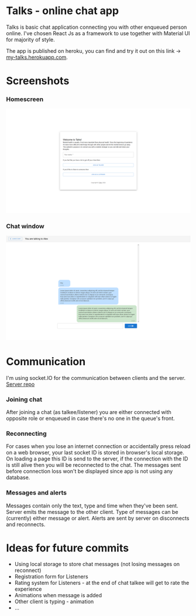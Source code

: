 <div>
  <h1>Talks - online chat app</h1>
  <p>
    Talks is basic chat application connecting you with other enqueued person online. I've chosen React Js as a framework to use together with Material UI for  majority of style.
  </p>
  <p>
    The app is published on heroku, you can find and try it out on this link -> <a href="http://my-talks.herokuapp.com/" target="blank">my-talks.herokuapp.com</a>.
  </p>
  <h1>Screenshots</h1>
  <h3>Homescreen</h3>
  <img src="./screenshots/welcome_screen.png" alt="Homescreen">   
  <h3>Chat window</h3>
  <img src="./screenshots/chat.png" alt="Chat window"> 
  
  <h1>Communication</h1>
  <p>
    I'm using socket.IO for the communication between clients and the server. <a href="https://github.com/davidvajda/talks">Server repo</a>
  </p>
  <h3>Joining chat</h3>
  <p>
    After joining a chat (as talkee/listener) you are either connected with opposite role or enqueued in case there's no one in the queue's front.
  </p>
  <h3>Reconnecting</h3>
  <p>
    For cases when you lose an internet connection or accidentally press reload on a web browser, your last socket ID is stored in browser's local storage. On loading a page this ID is send to the server, if the connection with the ID is still alive then you will be reconnected to the chat. The messages sent before connection loss won't be displayed since app is not using any database.
  </p>
    <h3>Messages and alerts</h3>
  <p>
    Messages contain only the text, type and time when they've been sent. Server emits the message to the other client. Type of messages can be (currently) either message or alert. Alerts are sent by server on disconnects and reconnects.
  </p>
    <h1>Ideas for future commits</h1>
  <ul>
    <li>Using local storage to store chat messages (not losing messages on reconnect)</li>
    <li>Registration form for Listeners</li>
    <li>Rating system for Listeners - at the end of chat talkee will get to rate the experience</li>
    <li>Animations when message is added</li>
    <li>Other client is typing - animation</li>
    <li>...</li>
  </ul>
</div>
